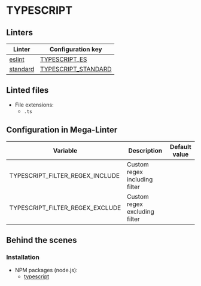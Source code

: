 <!-- markdownlint-disable MD003 MD020 MD033 MD041 -->
<!-- Generated by .automation/build.py, please do not update manually -->
<!-- Instead, update descriptor file at https://github.com/nvuillam/mega-linter/tree/master/megalinter/descriptors/typescript.yml -->
# TYPESCRIPT

## Linters

| Linter | Configuration key |
| ------ | ----------------- |
| [eslint](typescript_eslint.md) | [TYPESCRIPT_ES](typescript_eslint.md) |
| [standard](typescript_standard.md) | [TYPESCRIPT_STANDARD](typescript_standard.md) |

## Linted files

- File extensions:
  - `.ts`

## Configuration in Mega-Linter

| Variable | Description | Default value |
| ----------------- | -------------- | -------------- |
| TYPESCRIPT_FILTER_REGEX_INCLUDE | Custom regex including filter |  |
| TYPESCRIPT_FILTER_REGEX_EXCLUDE | Custom regex excluding filter |  |


## Behind the scenes

### Installation

- NPM packages (node.js):
  - [typescript](https://www.npmjs.com/package/typescript)

